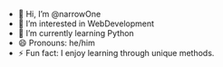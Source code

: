- 👋 Hi, I’m @narrowOne
- 👀 I’m interested in WebDevelopment
- 🌱 I’m currently learning Python
- 😄 Pronouns: he/him
- ⚡ Fun fact: I enjoy learning through unique methods.

<!---
narrowOne/narrowOne is a ✨ special ✨ repository because its `README.md` (this file) appears on your GitHub profile.
You can click the Preview link to take a look at your changes.
--->
